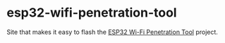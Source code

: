 # esp32-wifi-penetration-tool
Site that makes it easy to flash the [ESP32 Wi-Fi Penetration Tool](https://github.com/risinek/esp32-wifi-penetration-tool) project.
